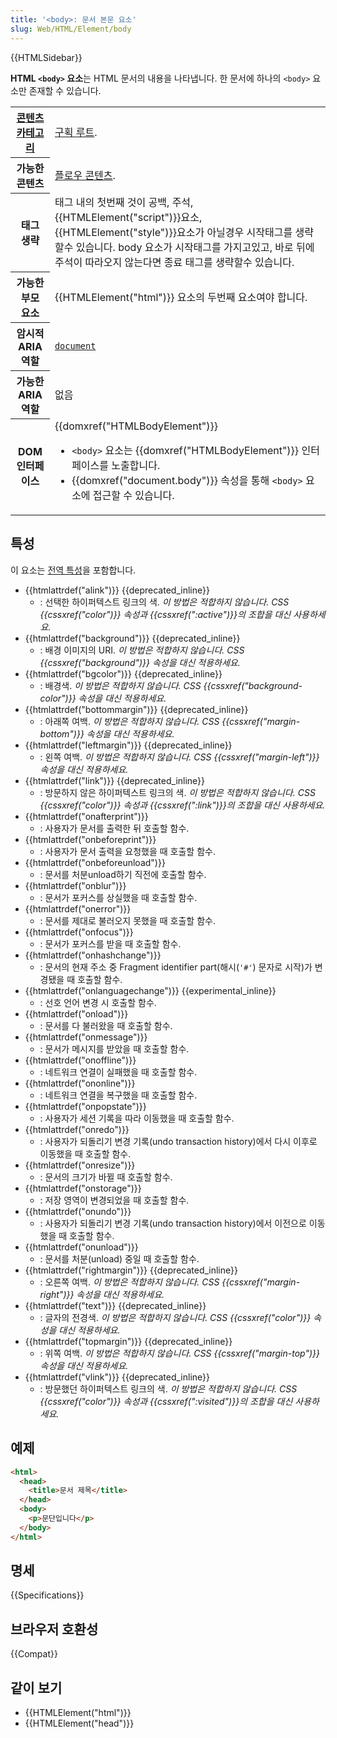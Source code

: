 ```yaml
---
title: '<body>: 문서 본문 요소'
slug: Web/HTML/Element/body
---
```


{{HTMLSidebar}}

**HTML `<body>` 요소**는 HTML 문서의 내용을 나타냅니다. 한 문서에 하나의 `<body>` 요소만 존재할 수 있습니다.

<table class="properties">
  <tbody>
    <tr>
      <th scope="row">
        <a href="/ko/docs/Web/Guide/HTML/Content_categories">콘텐츠 카테고리</a>
      </th>
      <td>
        <a
          href="/ko/docs/Web/HTML/Sections_and_Outlines_of_an_HTML5_document#Sectioning_roots"
          >구획 루트</a
        >.
      </td>
    </tr>
    <tr>
      <th scope="row">가능한 콘텐츠</th>
      <td>
        <a href="/ko/docs/Web/Guide/HTML/Content_categories#플로우_콘텐츠"
          >플로우 콘텐츠</a
        >.
      </td>
    </tr>
    <tr>
      <th scope="row">태그 생략</th>
      <td>
        태그 내의 첫번째 것이 공백, 주석, {{HTMLElement("script")}}요소,
        {{HTMLElement("style")}}요소가 아닐경우 시작태그를 생략할수
        있습니다. body 요소가 시작태그를 가지고있고, 바로 뒤에 주석이 따라오지
        않는다면 종료 태그를 생략할수 있습니다.
      </td>
    </tr>
    <tr>
      <th scope="row">가능한 부모 요소</th>
      <td>{{HTMLElement("html")}} 요소의 두번째 요소여야 합니다.</td>
    </tr>
    <tr>
      <th scope="row">암시적 ARIA 역할</th>
      <td>
        <a href="/ko/docs/Web/Accessibility/ARIA/Roles/Document_Role"
          ><code>document</code></a
        >
      </td>
    </tr>
    <tr>
      <th scope="row">가능한 ARIA 역할</th>
      <td>없음</td>
    </tr>
    <tr>
      <th scope="row">DOM 인터페이스</th>
      <td>
        {{domxref("HTMLBodyElement")}}
        <ul>
          <li>
            <code>&#x3C;body></code> 요소는
            {{domxref("HTMLBodyElement")}} 인터페이스를 노출합니다.
          </li>
          <li>
            {{domxref("document.body")}} 속성을 통해
            <code>&#x3C;body></code> 요소에 접근할 수 있습니다.
          </li>
        </ul>
      </td>
    </tr>
  </tbody>
</table>

## 특성

이 요소는 [전역 특성](/ko/docs/Web/HTML/Global_attributes)을 포함합니다.

- {{htmlattrdef("alink")}} {{deprecated_inline}}
  - : 선택한 하이퍼텍스트 링크의 색. _이 방법은 적합하지 않습니다. CSS {{cssxref("color")}} 속성과 {{cssxref(":active")}}의 조합을 대신 사용하세요._
- {{htmlattrdef("background")}} {{deprecated_inline}}
  - : 배경 이미지의 URI. _이 방법은 적합하지 않습니다. CSS {{cssxref("background")}} 속성을 대신 적용하세요._
- {{htmlattrdef("bgcolor")}} {{deprecated_inline}}
  - : 배경색. _이 방법은 적합하지 않습니다. CSS {{cssxref("background-color")}} 속성을 대신 적용하세요._
- {{htmlattrdef("bottommargin")}} {{deprecated_inline}}
  - : 아래쪽 여백. _이 방법은 적합하지 않습니다. CSS {{cssxref("margin-bottom")}} 속성을 대신 적용하세요._
- {{htmlattrdef("leftmargin")}} {{deprecated_inline}}
  - : 왼쪽 여백. _이 방법은 적합하지 않습니다. CSS {{cssxref("margin-left")}} 속성을 대신 적용하세요._
- {{htmlattrdef("link")}} {{deprecated_inline}}
  - : 방문하지 않은 하이퍼텍스트 링크의 색. _이 방법은 적합하지 않습니다. CSS {{cssxref("color")}} 속성과 {{cssxref(":link")}}의 조합을 대신 사용하세요._
- {{htmlattrdef("onafterprint")}}
  - : 사용자가 문서를 출력한 뒤 호출할 함수.
- {{htmlattrdef("onbeforeprint")}}
  - : 사용자가 문서 출력을 요청했을 때 호출할 함수.
- {{htmlattrdef("onbeforeunload")}}
  - : 문서를 처분unload하기 직전에 호출할 함수.
- {{htmlattrdef("onblur")}}
  - : 문서가 포커스를 상실했을 때 호출할 함수.
- {{htmlattrdef("onerror")}}
  - : 문서를 제대로 불러오지 못했을 때 호출할 함수.
- {{htmlattrdef("onfocus")}}
  - : 문서가 포커스를 받을 때 호출할 함수.
- {{htmlattrdef("onhashchange")}}
  - : 문서의 현재 주소 중 Fragment identifier part(해시(`'#'`) 문자로 시작)가 변경됐을 때 호출할 함수.
- {{htmlattrdef("onlanguagechange")}} {{experimental_inline}}
  - : 선호 언어 변경 시 호출할 함수.
- {{htmlattrdef("onload")}}
  - : 문서를 다 불러왔을 때 호출할 함수.
- {{htmlattrdef("onmessage")}}
  - : 문서가 메시지를 받았을 때 호출할 함수.
- {{htmlattrdef("onoffline")}}
  - : 네트워크 연결이 실패했을 때 호출할 함수.
- {{htmlattrdef("ononline")}}
  - : 네트워크 연결을 복구했을 때 호출할 함수.
- {{htmlattrdef("onpopstate")}}
  - : 사용자가 세션 기록을 따라 이동했을 때 호출할 함수.
- {{htmlattrdef("onredo")}}
  - : 사용자가 되돌리기 변경 기록(undo transaction history)에서 다시 이후로 이동했을 때 호출할 함수.
- {{htmlattrdef("onresize")}}
  - : 문서의 크기가 바뀔 때 호출할 함수.
- {{htmlattrdef("onstorage")}}
  - : 저장 영역이 변경되었을 때 호출할 함수.
- {{htmlattrdef("onundo")}}
  - : 사용자가 되돌리기 변경 기록(undo transaction history)에서 이전으로 이동했을 때 호출할 함수.
- {{htmlattrdef("onunload")}}
  - : 문서를 처분(unload) 중일 때 호출할 함수.
- {{htmlattrdef("rightmargin")}} {{deprecated_inline}}
  - : 오른쪽 여백. _이 방법은 적합하지 않습니다. CSS {{cssxref("margin-right")}} 속성을 대신 적용하세요._
- {{htmlattrdef("text")}} {{deprecated_inline}}
  - : 글자의 전경색. _이 방법은 적합하지 않습니다. CSS {{cssxref("color")}} 속성을 대신 적용하세요._
- {{htmlattrdef("topmargin")}} {{deprecated_inline}}
  - : 위쪽 여백. _이 방법은 적합하지 않습니다. CSS {{cssxref("margin-top")}} 속성을 대신 적용하세요._
- {{htmlattrdef("vlink")}} {{deprecated_inline}}
  - : 방문했던 하이퍼텍스트 링크의 색. _이 방법은 적합하지 않습니다. CSS {{cssxref("color")}} 속성과 {{cssxref(":visited")}}의 조합을 대신 사용하세요._

## 예제

```html
<html>
  <head>
    <title>문서 제목</title>
  </head>
  <body>
    <p>문단입니다</p>
  </body>
</html>
```

## 명세

{{Specifications}}

## 브라우저 호환성

{{Compat}}

## 같이 보기

- {{HTMLElement("html")}}
- {{HTMLElement("head")}}
